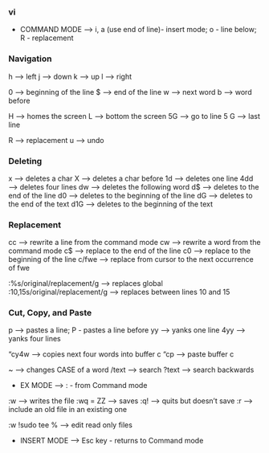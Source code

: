 ### vi

- COMMAND MODE —> i, a (use end of line)- insert mode; o - line below; R - replacement

### Navigation

h —> left
j —> down
k —> up
l —> right

0 —> beginning of the line
$ —> end of the line
w —> next word
b —> word before

H —> homes the screen
L —> bottom the screen
5G —> go to line 5
G —> last line

R —> replacement
u —> undo


### Deleting

x —> deletes a char 
X —> deletes a char before 
1d —> deletes one line
4dd —> deletes four lines
dw —> deletes the following word 
d$ —> deletes to the end of the line 
d0 —> deletes to the beginning of the line 
dG —> deletes to the end of the text
d1G —> deletes to the beginning of the text 

### Replacement 

cc —> rewrite a line from the command mode 
cw —> rewrite a word from the command mode 
c$ —> replace to the end of the line 
c0 —> replace to the beginning of the line 
c/fwe —> replace from cursor to the next occurrence of fwe 

:%s/original/replacement/g —> replaces global
:10,15s/original/replacement/g —> replaces between lines 10 and 15 

### Cut, Copy, and Paste 

p —> pastes a line; P - pastes a line before 
yy —> yanks one line 
4yy —> yanks four lines  

“cy4w —> copies next four words into buffer c 
“cp —> paste buffer c

~ —> changes CASE of a word 
/text —> search 
?text —> search backwards 

- EX MODE —> : - from Command mode 

:w —> writes the file 
:wq = ZZ —> saves 
:q! —> quits but doesn’t save 
:r —> include an old file in an existing one


:w !sudo tee % --> edit read only files 

- INSERT MODE —> Esc key - returns to Command mode 
